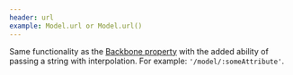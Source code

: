 ```yaml
---
header: url
example: Model.url or Model.url()
---
```


Same functionality as the [Backbone property](http://backbonejs.org#Model-url) with the added ability of passing a string with interpolation. For example: `'/model/:someAttribute'`.
